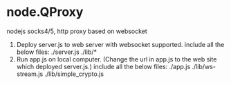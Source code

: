 node.QProxy
===========

nodejs socks4/5, http proxy based on websocket

1. Deploy server.js to web server with websocket supported.
   include all the below files:
   ./server.js
   ./lib/*
2. Run app.js on local computer. (Change the url in app.js to the web site which deployed server.js.)
   include all the below files:
   ./app.js
   ./lib/ws-stream.js
   ./lib/simple_crypto.js
